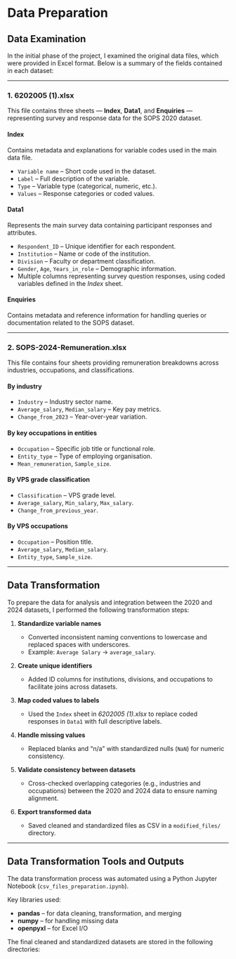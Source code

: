 # Data Preparation

## Data Examination

In the initial phase of the project, I examined the original data files, which were provided in Excel format. Below is a summary of the fields contained in each dataset:

---

### **1. 6202005 (1).xlsx**

This file contains three sheets — **Index**, **Data1**, and **Enquiries** — representing survey and response data for the SOPS 2020 dataset.

#### **Index**
Contains metadata and explanations for variable codes used in the main data file.

- `Variable name` – Short code used in the dataset.  
- `Label` – Full description of the variable.  
- `Type` – Variable type (categorical, numeric, etc.).  
- `Values` – Response categories or coded values.  

#### **Data1**
Represents the main survey data containing participant responses and attributes.

- `Respondent_ID` – Unique identifier for each respondent.  
- `Institution` – Name or code of the institution.  
- `Division` – Faculty or department classification.  
- `Gender`, `Age`, `Years_in_role` – Demographic information.  
- Multiple columns representing survey question responses, using coded variables defined in the *Index* sheet.  

#### **Enquiries**
Contains metadata and reference information for handling queries or documentation related to the SOPS dataset.

---

### **2. SOPS-2024-Remuneration.xlsx**

This file contains four sheets providing remuneration breakdowns across industries, occupations, and classifications.

#### **By industry**
- `Industry` – Industry sector name.  
- `Average_salary`, `Median_salary` – Key pay metrics.  
- `Change_from_2023` – Year-over-year variation.  

#### **By key occupations in entities**
- `Occupation` – Specific job title or functional role.  
- `Entity_type` – Type of employing organisation.  
- `Mean_remuneration`, `Sample_size`.  

#### **By VPS grade classification**
- `Classification` – VPS grade level.  
- `Average_salary`, `Min_salary`, `Max_salary`.  
- `Change_from_previous_year`.  

#### **By VPS occupations**
- `Occupation` – Position title.  
- `Average_salary`, `Median_salary`.  
- `Entity_type`, `Sample_size`.  

---

## Data Transformation

To prepare the data for analysis and integration between the 2020 and 2024 datasets, I performed the following transformation steps:

1. **Standardize variable names**  
   - Converted inconsistent naming conventions to lowercase and replaced spaces with underscores.  
   - Example: `Average Salary` → `average_salary`.  

2. **Create unique identifiers**  
   - Added ID columns for institutions, divisions, and occupations to facilitate joins across datasets.  

3. **Map coded values to labels**  
   - Used the `Index` sheet in *6202005 (1).xlsx* to replace coded responses in `Data1` with full descriptive labels.  

4. **Handle missing values**  
   - Replaced blanks and “n/a” with standardized nulls (`NaN`) for numeric consistency.  

5. **Validate consistency between datasets**  
   - Cross-checked overlapping categories (e.g., industries and occupations) between the 2020 and 2024 data to ensure naming alignment.  

6. **Export transformed data**  
   - Saved cleaned and standardized files as CSV in a `modified_files/` directory.  

---

## Data Transformation Tools and Outputs

The data transformation process was automated using a Python Jupyter Notebook (`csv_files_preparation.ipynb`).  

Key libraries used:  
- **pandas** – for data cleaning, transformation, and merging  
- **numpy** – for handling missing data  
- **openpyxl** – for Excel I/O  

The final cleaned and standardized datasets are stored in the following directories:


